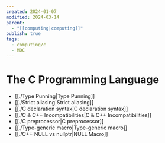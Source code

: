```yaml
---
created: 2024-01-07
modified: 2024-03-14
parent:
  - "[[computing|computing]]"
publish: true
tags:
  - computing/c
  - MOC
---
```


# The C Programming Language
- [[./Type Punning|Type Punning]]
- [[./Strict aliasing|Strict aliasing]]
- [[./C declaration syntax|C declaration syntax]]
- [[./C & C++ Incompatibilities|C & C++ Incompatibilities]]
- [[./C preprocessor|C preprocessor]]
- [[./Type-generic macro|Type-generic macro]]
- [[./C++ NULL vs nullptr|NULL Macro]]